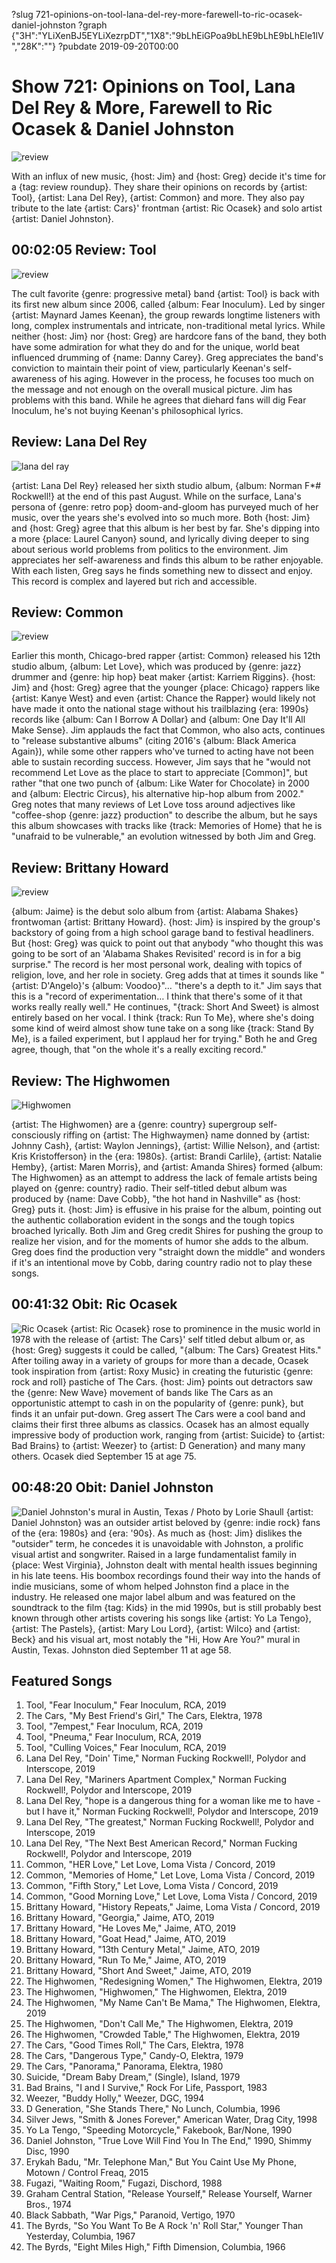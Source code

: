 ?slug 721-opinions-on-tool-lana-del-rey-more-farewell-to-ric-ocasek-daniel-johnston
?graph {"3H":"YLiXenBJ5EYLiXezrpDT","1X8":"9bLhEiGPoa9bLhE9bLhE9bLhEIe1lV","28K":""}
?pubdate 2019-09-20T00:00
# Show 721: Opinions on Tool, Lana Del Rey & More, Farewell to Ric Ocasek & Daniel Johnston

![review](//static.soundopinions.org/images/2019/review_roundup.jpg)

With an influx of new music, {host: Jim} and {host: Greg} decide it's time for a {tag: review roundup}. They share their opinions on records by {artist: Tool}, {artist: Lana Del Rey}, {artist: Common} and more. They also pay tribute to the late {artist: Cars}' frontman {artist: Ric Ocasek} and solo artist {artist: Daniel Johnston}.


## 00:02:05 Review: Tool
![review](//static.soundopinions.org/assets/721/3H0.jpg)

The cult favorite {genre: progressive metal} band {artist: Tool} is back with its first new album since 2006, called {album: Fear Inoculum}. Led by singer {artist: Maynard James Keenan}, the group rewards longtime listeners with long, complex instrumentals and intricate, non-traditional metal lyrics. While neither {host: Jim} nor {host: Greg} are hardcore fans of the band, they both have some admiration for what they do and for the unique, world beat influenced drumming of {name: Danny Carey}. Greg appreciates the band's conviction to maintain their point of view, particularly Keenan's self-awareness of his aging. However in the process, he focuses too much on the message and not enough on the overall musical picture. Jim has problems with this band. While he agrees that diehard fans will dig Fear Inoculum, he's not buying Keenan's philosophical lyrics.

## Review: Lana Del Rey

![lana del ray](//static.soundopinions.org/images/2019/lana_nfr.jpg)

{artist: Lana Del Rey} released her sixth studio album, {album: Norman F*#$%&$ Rockwell!} at the end of this past August. While on the surface, Lana's persona of {genre: retro pop} doom-and-gloom has purveyed much of her music, over the years she's evolved into so much more. Both {host: Jim} and {host: Greg} agree that this album is her best by far. She's dipping into a more {place: Laurel Canyon} sound, and lyrically diving deeper to sing about serious world problems from politics to the environment. Jim appreciates her self-awareness and finds this album to be rather enjoyable. With each listen, Greg says he finds something new to dissect and enjoy. This record is complex and layered but rich and accessible.

## Review: Common

![review](https://s3.amazonaws.com/sound-images/images/2019/let%20love%20common.jpeg)

Earlier this month, Chicago-bred rapper {artist: Common} released his 12th studio album, {album: Let Love}, which was produced by {genre: jazz} drummer and {genre: hip hop} beat maker {artist: Karriem Riggins}. {host: Jim} and {host: Greg} agree that the younger {place: Chicago} rappers like {artist: Kanye West} and even {artist: Chance the Rapper} would likely not have made it onto the national stage without his trailblazing {era: 1990s} records like {album: Can I Borrow A Dollar} and {album: One Day It'll All Make Sense}. Jim applauds the fact that Common, who also acts, continues to "release substantive albums" (citing 2016's {album: Black America Again}), while some other rappers who've turned to acting have not been able to sustain recording success. However, Jim says that he "would not recommend Let Love as the place to start to appreciate [Common]", but rather "that one two punch of {album: Like Water for Chocolate} in 2000 and {album: Electric Circus}, his alternative hip-hop album from 2002." Greg notes that many reviews of Let Love toss around adjectives like "coffee-shop {genre: jazz} production" to describe the album, but he says this album showcases with tracks like {track: Memories of Home} that he is "unafraid to be vulnerable," an evolution witnessed by both Jim and Greg. 

## Review: Brittany Howard

![review](https://s3.amazonaws.com/sound-images/images/2019/jaime%20brittany%20howard.jpeg)

{album: Jaime} is the debut solo album from {artist: Alabama Shakes} frontwoman {artist: Brittany Howard}. {host: Jim} is inspired by the group's backstory of going from a high school garage band to festival headliners. But {host: Greg} was quick to point out that anybody "who thought this was going to be sort of an 'Alabama Shakes Revisited' record is in for a big surprise." The record is her most personal work, dealing with topics of religion, love, and her role in society. Greg adds that at times it sounds like "{artist: D'Angelo}'s {album: Voodoo}"… "there's a depth to it." Jim says that this is a "record of experimentation… I think that there's some of it that works really really well." He continues, "{track: Short And Sweet} is almost entirely based on her vocal. I think {track: Run To Me}, where she's doing some kind of weird almost show tune take on a song like {track: Stand By Me}, is a failed experiment, but I applaud her for trying." Both he and Greg agree, though, that "on the whole it's a really exciting record."

## Review: The Highwomen

![Highwomen](//static.soundopinions.org/images/2019/highwomen.jpg)

{artist: The Highwomen} are a {genre: country} supergroup self-consciously riffing on {artist: The Highwaymen} name donned by {artist: Johnny Cash}, {artist: Waylon Jennings}, {artist: Willie Nelson}, and {artist: Kris Kristofferson} in the {era: 1980s}.  {artist: Brandi Carlile}, {artist: Natalie Hemby}, {artist: Maren Morris}, and {artist: Amanda Shires} formed {album: The Highwomen} as an attempt to address the lack of female artists being played on {genre: country} radio. Their self-titled debut album was produced by {name: Dave Cobb}, "the hot hand in Nashville" as {host: Greg} puts it. 
{host: Jim} is effusive in his praise for the album, pointing out the authentic collaboration evident in the songs and the tough topics broached lyrically. Both Jim and Greg credit Shires for pushing the group to realize her vision, and for the moments of humor she adds to the album. Greg does find the production very "straight down the middle" and wonders if it's an intentional move by Cobb, daring country radio not to play these songs. 

## 00:41:32 Obit: Ric Ocasek
![Ric Ocasek](//static.soundopinions.org/assets/721/1X80.jpg)
{artist: Ric Ocasek} rose to prominence in the music world in 1978 with the release of {artist: The Cars}' self titled debut album or, as {host: Greg} suggests it could be called, "{album: The Cars} Greatest Hits." After toiling away in a variety of groups for more than a decade, Ocasek took inspiration from {artist: Roxy Music} in creating the futuristic {genre: rock and roll} pastiche of The Cars. {host: Jim} points out detractors saw the {genre: New Wave} movement of bands like The Cars as an opportunistic attempt to cash in on the popularity of {genre: punk}, but finds it an unfair put-down. Greg assert The Cars were a cool band and claims their first three albums as classics. 
Ocasek has an almost equally impressive body of production work, ranging from {artist: Suicide} to {artist: Bad Brains} to {artist: Weezer} to {artist: D Generation} and many many others. 
Ocasek died September 15 at age 75. 

## 00:48:20 Obit: Daniel Johnston
![Daniel Johnston's mural in Austin, Texas / Photo by Lorie Shaull](//static.soundopinions.org/assets/721/28K0.jpg)
{artist: Daniel Johnston} was an outsider artist beloved by {genre: indie rock} fans of the {era: 1980s} and {era: '90s}. As much as {host: Jim} dislikes the "outsider" term, he concedes it is unavoidable with Johnston, a prolific visual artist and songwriter. Raised in a large fundamentalist family in {place: West Virginia}, Johnston dealt with mental health issues beginning in his late teens. His boombox recordings found their way into the hands of indie musicians, some of whom helped Johnston find a place in the industry. He released one major label album and was featured on the soundtrack to the film {tag: Kids} in the mid 1990s, but is still probably best known through other artists covering his songs like {artist: Yo La Tengo}, {artist: The Pastels}, {artist: Mary Lou Lord}, {artist: Wilco} and {artist: Beck} and his visual art, most notably the "Hi, How Are You?" mural in Austin, Texas. 
Johnston died September 11 at age 58.


## Featured Songs
1. Tool, "Fear Inoculum," Fear Inoculum, RCA, 2019
1. The Cars, "My Best Friend's Girl," The Cars, Elektra, 1978
1. Tool, "7empest," Fear Inoculum, RCA, 2019
1. Tool, "Pneuma," Fear Inoculum, RCA, 2019
1. Tool, "Culling Voices," Fear Inoculum, RCA, 2019
1. Lana Del Rey, "Doin' Time," Norman Fucking Rockwell!, Polydor and Interscope, 2019
1. Lana Del Rey, "Mariners Apartment Complex," Norman Fucking Rockwell!, Polydor and Interscope, 2019
1. Lana Del Rey, "hope is a dangerous thing for a woman like me to have - but I have it," Norman Fucking Rockwell!, Polydor and Interscope, 2019
1. Lana Del Rey, "The greatest," Norman Fucking Rockwell!, Polydor and Interscope, 2019
1. Lana Del Rey, "The Next Best American Record," Norman Fucking Rockwell!, Polydor and Interscope, 2019
1. Common, "HER Love," Let Love, Loma Vista / Concord, 2019
1. Common, "Memories of Home," Let Love, Loma Vista / Concord, 2019
1. Common, "Fifth Story," Let Love, Loma Vista / Concord, 2019
1. Common, "Good Morning Love," Let Love, Loma Vista / Concord, 2019
1. Brittany Howard, "History Repeats," Jaime, Loma Vista / Concord, 2019
1. Brittany Howard, "Georgia," Jaime, ATO, 2019
1. Brittany Howard, "He Loves Me," Jaime, ATO, 2019
1. Brittany Howard, "Goat Head," Jaime, ATO, 2019
1. Brittany Howard, "13th Century Metal," Jaime, ATO, 2019
1. Brittany Howard, "Run To Me," Jaime, ATO, 2019
1. Brittany Howard, "Short And Sweet," Jaime, ATO, 2019
1. The Highwomen, "Redesigning Women," The Highwomen, Elektra, 2019
1. The Highwomen, "Highwomen," The Highwomen, Elektra, 2019
1. The Highwomen, "My Name Can't Be Mama," The Highwomen, Elektra, 2019
1. The Highwomen, "Don't Call Me," The Highwomen, Elektra, 2019
1. The Highwomen, "Crowded Table," The Highwomen, Elektra, 2019
1. The Cars, "Good Times Roll," The Cars, Elektra, 1978
1. The Cars, "Dangerous Type," Candy-O, Elektra, 1979
1. The Cars, "Panorama," Panorama, Elektra, 1980
1. Suicide, "Dream Baby Dream," (Single), Island, 1979
1. Bad Brains, "I and I Survive," Rock For Life, Passport, 1983
1. Weezer, "Buddy Holly," Weezer, DGC, 1994
1. D Generation, "She Stands There," No Lunch, Columbia, 1996
1. Silver Jews, "Smith & Jones Forever," American Water, Drag City, 1998
1. Yo La Tengo, "Speeding Motorcycle," Fakebook, Bar/None, 1990
1. Daniel Johnston, "True Love Will Find You In The End," 1990, Shimmy Disc, 1990
1. Erykah Badu, "Mr. Telephone Man," But You Caint Use My Phone, Motown / Control Freaq, 2015
1. Fugazi, "Waiting Room," Fugazi, Dischord, 1988
1. Graham Central Station, "Release Yourself," Release Yourself, Warner Bros., 1974
1. Black Sabbath, "War Pigs," Paranoid, Vertigo, 1970
1. The Byrds, "So You Want To Be A Rock 'n' Roll Star," Younger Than Yesterday, Columbia, 1967
1. The Byrds, "Eight Miles High," Fifth Dimension, Columbia, 1966
